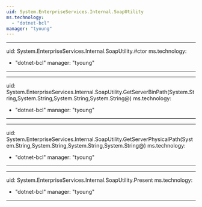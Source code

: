 ```yaml
---
uid: System.EnterpriseServices.Internal.SoapUtility
ms.technology: 
  - "dotnet-bcl"
manager: "tyoung"
---
```


---
uid: System.EnterpriseServices.Internal.SoapUtility.#ctor
ms.technology: 
  - "dotnet-bcl"
manager: "tyoung"
---

---
uid: System.EnterpriseServices.Internal.SoapUtility.GetServerBinPath(System.String,System.String,System.String,System.String@)
ms.technology: 
  - "dotnet-bcl"
manager: "tyoung"
---

---
uid: System.EnterpriseServices.Internal.SoapUtility.GetServerPhysicalPath(System.String,System.String,System.String,System.String@)
ms.technology: 
  - "dotnet-bcl"
manager: "tyoung"
---

---
uid: System.EnterpriseServices.Internal.SoapUtility.Present
ms.technology: 
  - "dotnet-bcl"
manager: "tyoung"
---
